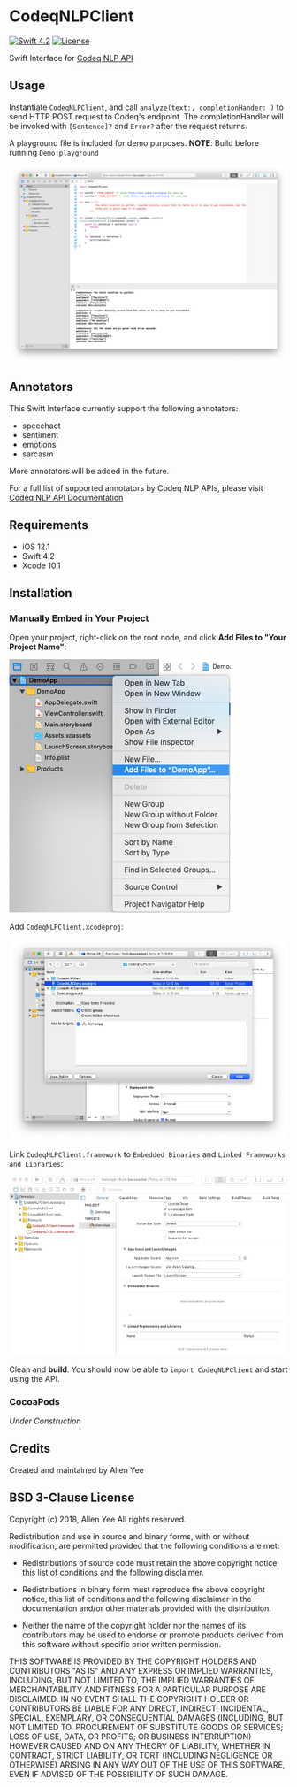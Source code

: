 # CodeqNLPClient

[![Swift 4.2](https://img.shields.io/badge/Swift-4.2-orange.svg)](https://developer.apple.com/swift/)
[![License](https://img.shields.io/badge/License-BSD%203--Clause-lightgrey.svg)](https://opensource.org/licenses/BSD-3-Clause)

Swift Interface for [Codeq NLP API](https://api.codeq.com/)

## Usage

Instantiate `CodeqNLPClient`, and call `analyze(text:, completionHander: )` to send HTTP POST request to Codeq's endpoint. The completionHandler will be invoked with `[Sentence]?` and `Error?` after the request returns.

A playground file is included for demo purposes. **NOTE**: Build before running `Demo.playground`

![alt text](https://raw.githubusercontent.com/yeesterbunny/CodeqNLPClient/master/Screenshots/DemoScreenShot.png)

## Annotators

This Swift Interface currently support the following annotators:

* speechact
* sentiment
* emotions
* sarcasm

More annotators will be added in the future.

For a full list of supported annotators by Codeq NLP APIs, please visit [Codeq NLP API Documentation](https://api.codeq.com/api)

## Requirements

* iOS 12.1
* Swift 4.2
* Xcode 10.1

## Installation

### Manually Embed in Your Project

Open your project, right-click on the root node, and click **Add Files to "Your Project Name"**:

![alt text](https://raw.githubusercontent.com/yeesterbunny/CodeqNLPClient/master/Screenshots/AddFiles.png)

Add `CodeqNLPClient.xcodeproj`:

![alt text](https://raw.githubusercontent.com/yeesterbunny/CodeqNLPClient/master/Screenshots/SelectFile2.png)

Link `CodeqNLPClient.framework` to `Embedded Binaries` and `Linked Frameworks and Libraries`:

![alt text](https://raw.githubusercontent.com/yeesterbunny/CodeqNLPClient/master/Screenshots/LinkFramework2.gif)

Clean and **build**. You should now be able to `import CodeqNLPClient` and start using the API.

### CocoaPods

*Under Construction*

## Credits

Created and maintained by Allen Yee

## BSD 3-Clause License

Copyright (c) 2018, Allen Yee
All rights reserved.

Redistribution and use in source and binary forms, with or without
modification, are permitted provided that the following conditions are met:

* Redistributions of source code must retain the above copyright notice, this list of conditions and the following disclaimer.

* Redistributions in binary form must reproduce the above copyright notice, this list of conditions and the following disclaimer in the documentation and/or other materials provided with the distribution.

* Neither the name of the copyright holder nor the names of its contributors may be used to endorse or promote products derived from this software without specific prior written permission.

THIS SOFTWARE IS PROVIDED BY THE COPYRIGHT HOLDERS AND CONTRIBUTORS "AS IS"
AND ANY EXPRESS OR IMPLIED WARRANTIES, INCLUDING, BUT NOT LIMITED TO, THE
IMPLIED WARRANTIES OF MERCHANTABILITY AND FITNESS FOR A PARTICULAR PURPOSE ARE
DISCLAIMED. IN NO EVENT SHALL THE COPYRIGHT HOLDER OR CONTRIBUTORS BE LIABLE
FOR ANY DIRECT, INDIRECT, INCIDENTAL, SPECIAL, EXEMPLARY, OR CONSEQUENTIAL
DAMAGES (INCLUDING, BUT NOT LIMITED TO, PROCUREMENT OF SUBSTITUTE GOODS OR
SERVICES; LOSS OF USE, DATA, OR PROFITS; OR BUSINESS INTERRUPTION) HOWEVER
CAUSED AND ON ANY THEORY OF LIABILITY, WHETHER IN CONTRACT, STRICT LIABILITY,
OR TORT (INCLUDING NEGLIGENCE OR OTHERWISE) ARISING IN ANY WAY OUT OF THE USE
OF THIS SOFTWARE, EVEN IF ADVISED OF THE POSSIBILITY OF SUCH DAMAGE.


